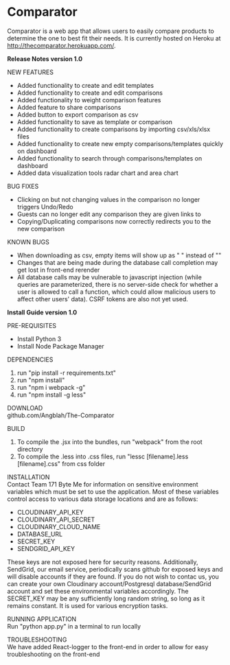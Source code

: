 # Comparator

Comparator is a web app that allows users to easily compare products to determine the one to best fit their needs. It is currently hosted on Heroku at http://thecomparator.herokuapp.com/.

<b>Release Notes version 1.0</b>

NEW FEATURES<br>
  * Added functionality to create and edit templates<br>
  * Added functionality to create and edit comparisons<br>
  * Added functionality to weight comparison features<br>
  * Added feature to share comparisons<br>
  * Added button to export comparison as csv<br>
  * Added functionality to save as template or comparison<br>
  * Added functionality to create comparisons by importing csv/xls/xlsx files<br>
  * Added functionality to create new empty comparisons/templates quickly on dashboard<br>
  * Added functionality to search through comparisons/templates on dashboard<br>
  * Added data visualization tools radar chart and area chart<br>
  
BUG FIXES<br>
  * Clicking on but not changing values in the comparison no longer triggers Undo/Redo<br>
  * Guests can no longer edit any comparison they are given links to
  * Copying/Duplicating comparisons now correctly redirects you to the new comparison

KNOWN BUGS<br>
  * When downloading as csv, empty items will show up as " " instead of ""
  * Changes that are being made during the database call completion may get lost in front-end rerender
  * All database calls may be vulnerable to javascript injection (while queries are parameterized, there is no server-side check for whether a user is allowed to call a function, which could allow malicious users to affect other users' data). CSRF tokens are also not yet used.

<b>Install Guide version 1.0</b><br>

PRE-REQUISITES<br>
  * Install Python 3<br>
  * Install Node Package Manager<br>

DEPENDENCIES<br>
1. run "pip install -r requirements.txt"<br>
2. run "npm install"<br>
3. run "npm i webpack -g"<br>
4. run "npm install -g less"<br>

DOWNLOAD<br>
  github.com/Angblah/The-Comparator<br>

BUILD<br>
 1. To compile the .jsx into the bundles, run "webpack" from the root directory<br>
 2. To compile the .less into .css files, run "lessc [filename].less [filename].css" from css folder<br>
  
INSTALLATION<br>
  Contact Team 171 Byte Me for information on sensitive environment variables which must be set to use the application.
  Most of these variables control access to various data storage locations and are as follows:
  
   * CLOUDINARY_API_KEY
   * CLOUDINARY_API_SECRET
   * CLOUDINARY_CLOUD_NAME
   * DATABASE_URL
   * SECRET_KEY
   * SENDGRID_API_KEY
  
  These keys are not exposed here for security reasons. Additionally, SendGrid, our email service, periodically scans github for exposed keys and will disable accounts if they are found. If you do not wish to contac us, you can create your own Cloudinary account/Postgresql database/SendGrid account and set these environmental variables accordingly. The SECRET_KEY may be any sufficiently long random string, so long as it remains constant. It is used for various encryption tasks. <br>
  
RUNNING APPLICATION<br>
  Run "python app.py" in a terminal to run locally<br>

TROUBLESHOOTING<br>
  We have added React-logger to the front-end in order to allow for easy troubleshooting on the front-end
  
